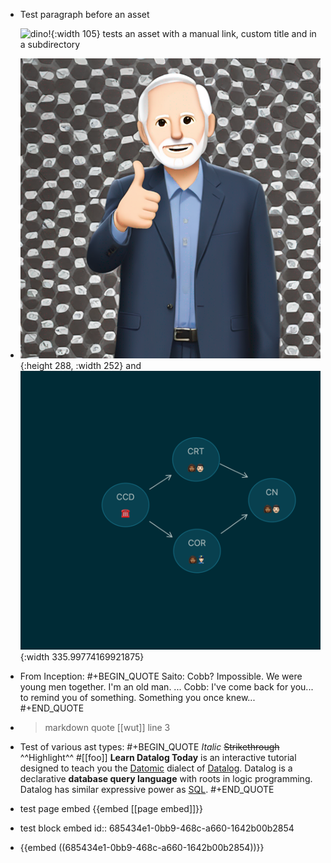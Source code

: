 - Test paragraph before an asset
  
  
  ![dino!](assets/subdir/partydino.gif){:width 105} tests an asset with a manual link, custom title and in a subdirectory
- ![greg-popovich-thumbs-up.png](../assets/greg-popovich-thumbs-up_1704749687791_0.png){:height 288, :width 252} and ![HEART Teams](../assets/HEART_Teams.png){:width 335.99774169921875}
- From Inception:
  #+BEGIN_QUOTE
  Saito: Cobb? Impossible. We were young men together. I'm an old man.
  ...
  Cobb: I've come back for you... to remind you of something. Something you once knew...
  #+END_QUOTE
- > markdown quote
  [[wut]]
  line 3
- Test of various ast types:
  #+BEGIN_QUOTE
  *Italic* ~~Strikethrough~~ ^^Highlight^^ #[[foo]]
  **Learn Datalog Today** is an interactive tutorial designed to teach you the [Datomic](http://datomic.com/) dialect of [Datalog](http://en.wikipedia.org/wiki/Datalog). Datalog is a declarative **database query language** with roots in logic programming. Datalog has similar expressive power as [SQL](http://en.wikipedia.org/wiki/Sql).
  #+END_QUOTE
- test page embed
  {{embed [[page embed]]}}
- test block embed
  id:: 685434e1-0bb9-468c-a660-1642b00b2854
- {{embed ((685434e1-0bb9-468c-a660-1642b00b2854))}}